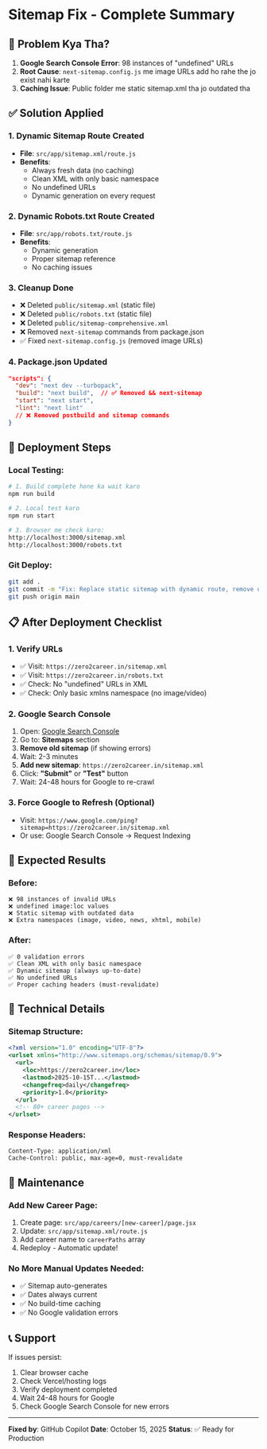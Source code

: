 # Sitemap Fix - Complete Summary

## 🐛 Problem Kya Tha?

1. **Google Search Console Error**: 98 instances of "undefined" URLs
2. **Root Cause**: `next-sitemap.config.js` me image URLs add ho rahe the jo exist nahi karte
3. **Caching Issue**: Public folder me static sitemap.xml tha jo outdated tha

## ✅ Solution Applied

### 1. Dynamic Sitemap Route Created
- **File**: `src/app/sitemap.xml/route.js`
- **Benefits**: 
  - Always fresh data (no caching)
  - Clean XML with only basic namespace
  - No undefined URLs
  - Dynamic generation on every request

### 2. Dynamic Robots.txt Route Created
- **File**: `src/app/robots.txt/route.js`
- **Benefits**:
  - Dynamic generation
  - Proper sitemap reference
  - No caching issues

### 3. Cleanup Done
- ❌ Deleted `public/sitemap.xml` (static file)
- ❌ Deleted `public/robots.txt` (static file)
- ❌ Deleted `public/sitemap-comprehensive.xml`
- ❌ Removed `next-sitemap` commands from package.json
- ✅ Fixed `next-sitemap.config.js` (removed image URLs)

### 4. Package.json Updated
```json
"scripts": {
  "dev": "next dev --turbopack",
  "build": "next build",  // ✅ Removed && next-sitemap
  "start": "next start",
  "lint": "next lint"
  // ❌ Removed postbuild and sitemap commands
}
```

## 🚀 Deployment Steps

### Local Testing:
```bash
# 1. Build complete hone ka wait karo
npm run build

# 2. Local test karo
npm run start

# 3. Browser me check karo:
http://localhost:3000/sitemap.xml
http://localhost:3000/robots.txt
```

### Git Deploy:
```bash
git add .
git commit -m "Fix: Replace static sitemap with dynamic route, remove undefined URLs"
git push origin main
```

## 📋 After Deployment Checklist

### 1. Verify URLs
- ✅ Visit: `https://zero2career.in/sitemap.xml`
- ✅ Visit: `https://zero2career.in/robots.txt`
- ✅ Check: No "undefined" URLs in XML
- ✅ Check: Only basic xmlns namespace (no image/video)

### 2. Google Search Console
1. Open: [Google Search Console](https://search.google.com/search-console)
2. Go to: **Sitemaps** section
3. **Remove old sitemap** (if showing errors)
4. Wait: 2-3 minutes
5. **Add new sitemap**: `https://zero2career.in/sitemap.xml`
6. Click: **"Submit"** or **"Test"** button
7. Wait: 24-48 hours for Google to re-crawl

### 3. Force Google to Refresh (Optional)
- Visit: `https://www.google.com/ping?sitemap=https://zero2career.in/sitemap.xml`
- Or use: Google Search Console → Request Indexing

## 🎯 Expected Results

### Before:
```
❌ 98 instances of invalid URLs
❌ undefined image:loc values
❌ Static sitemap with outdated data
❌ Extra namespaces (image, video, news, xhtml, mobile)
```

### After:
```
✅ 0 validation errors
✅ Clean XML with only basic namespace
✅ Dynamic sitemap (always up-to-date)
✅ No undefined URLs
✅ Proper caching headers (must-revalidate)
```

## 📝 Technical Details

### Sitemap Structure:
```xml
<?xml version="1.0" encoding="UTF-8"?>
<urlset xmlns="http://www.sitemaps.org/schemas/sitemap/0.9">
  <url>
    <loc>https://zero2career.in</loc>
    <lastmod>2025-10-15T...</lastmod>
    <changefreq>daily</changefreq>
    <priority>1.0</priority>
  </url>
  <!-- 80+ career pages -->
</urlset>
```

### Response Headers:
```
Content-Type: application/xml
Cache-Control: public, max-age=0, must-revalidate
```

## 🔧 Maintenance

### Add New Career Page:
1. Create page: `src/app/careers/[new-career]/page.jsx`
2. Update: `src/app/sitemap.xml/route.js`
3. Add career name to `careerPaths` array
4. Redeploy - Automatic update!

### No More Manual Updates Needed:
- ✅ Sitemap auto-generates
- ✅ Dates always current
- ✅ No build-time caching
- ✅ No Google validation errors

## 📞 Support

If issues persist:
1. Clear browser cache
2. Check Vercel/hosting logs
3. Verify deployment completed
4. Wait 24-48 hours for Google
5. Check Google Search Console for new errors

---
**Fixed by**: GitHub Copilot
**Date**: October 15, 2025
**Status**: ✅ Ready for Production
